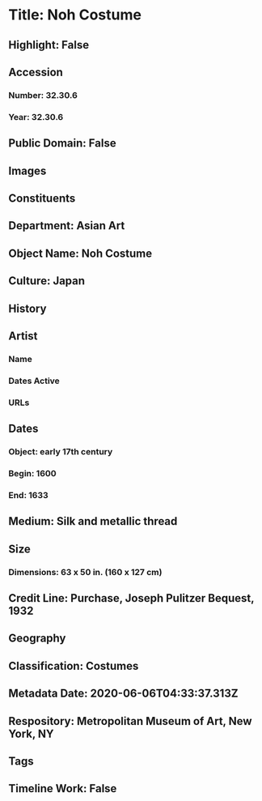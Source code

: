 # Title: Noh Costume
## Highlight: False
## Accession
### Number: 32.30.6
### Year: 32.30.6
## Public Domain: False
## Images
## Constituents
## Department: Asian Art
## Object Name: Noh Costume
## Culture: Japan
## History
## Artist
### Name
### Dates Active
### URLs
## Dates
### Object: early 17th century
### Begin: 1600
### End: 1633
## Medium: Silk and metallic thread
## Size
### Dimensions: 63 x 50 in. (160 x 127 cm)
## Credit Line: Purchase, Joseph Pulitzer Bequest, 1932
## Geography
## Classification: Costumes
## Metadata Date: 2020-06-06T04:33:37.313Z
## Respository: Metropolitan Museum of Art, New York, NY
## Tags
## Timeline Work: False